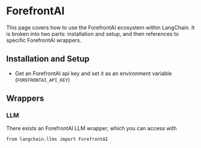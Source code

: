 ForefrontAI
===========

This page covers how to use the ForefrontAI ecosystem within LangChain. It is broken into two parts: installation and setup, and then references to specific ForefrontAI wrappers.

Installation and Setup[](#installation-and-setup "Direct link to Installation and Setup")
------------------------------------------------------------------------------------------

*   Get an ForefrontAI api key and set it as an environment variable (`FOREFRONTAI_API_KEY`)

Wrappers[](#wrappers "Direct link to Wrappers")
------------------------------------------------

### LLM[](#llm "Direct link to LLM")

There exists an ForefrontAI LLM wrapper, which you can access with

    from langchain.llms import ForefrontAI